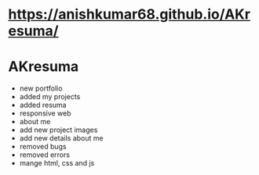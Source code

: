 # https://anishkumar68.github.io/AKresuma/
# AKresuma
* new portfolio
* added my projects
* added resuma 
* responsive web
* about me 
* add new project images 
* add new details about me 
* removed bugs 
* removed errors
* mange html, css and js 
